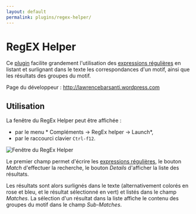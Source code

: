```yaml
---
layout: default
permalink: plugins/regex-helper/
---
```

# RegEX Helper

Ce [plugin](plugins.md) facilite grandement l'utilisation des [expressions régulières](expressions-régulières.md) en listant et surlignant dans le texte les correspondances d'un motif, ainsi que les résultats des groupes du motif.

Page du développeur : http://lawrencebarsanti.wordpress.com

## Utilisation

La fenêtre du RegEx Helper peut être affichée :

  - par le menu * Compléments -> RegEx helper -> Launch*,
  - par le raccourci clavier `Ctrl-f12`.

![Fenêtre du RegEx Helper](/assets/img/notepadpp_regexhelper_panel.png)

Le premier champ permet d'écrire les [expressions régulières](expressions-régulières.md), le bouton *Match* d'effectuer la recherche, le bouton *Details* d'afficher la liste des résultats.

Les résultats sont alors surlignés dans le texte (alternativement colorés en rose et bleu, et le résultat sélectionné en vert) et listés dans le champ *Matches*. La sélection d'un résultat dans la liste affiche le contenu des groupes du motif dans le champ *Sub-Matches*.
